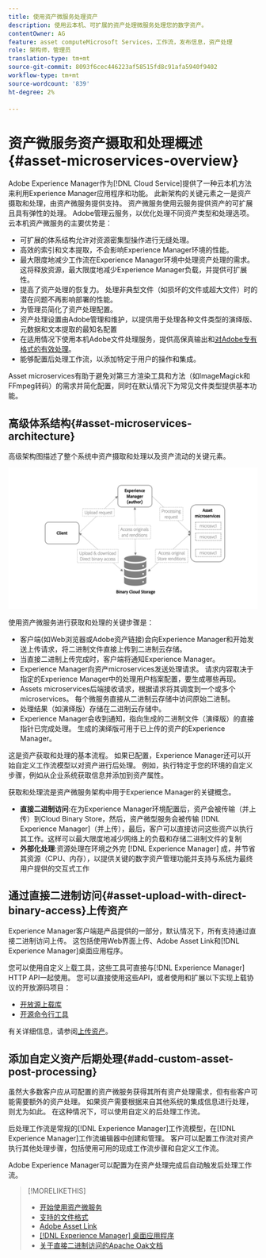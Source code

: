 ```yaml
---
title: 使用资产微服务处理资产
description: 使用云本机、可扩展的资产处理微服务处理您的数字资产。
contentOwner: AG
feature: asset computeMicrosoft Services，工作流，发布信息，资产处理
role: 架构师，管理员
translation-type: tm+mt
source-git-commit: 8093f6cec446223af58515fd8c91afa5940f9402
workflow-type: tm+mt
source-wordcount: '839'
ht-degree: 2%

---
```



# 资产微服务资产摄取和处理概述{#asset-microservices-overview}

Adobe Experience Manager作为[!DNL Cloud Service]提供了一种云本机方法来利用Experience Manager应用程序和功能。 此新架构的关键元素之一是资产摄取和处理，由资产微服务提供支持。 资产微服务使用云服务提供资产的可扩展且具有弹性的处理。 Adobe管理云服务，以优化处理不同资产类型和处理选项。 云本机资产微服务的主要优势是：

* 可扩展的体系结构允许对资源密集型操作进行无缝处理。
* 高效的索引和文本提取，不会影响Experience Manager环境的性能。
* 最大限度地减少工作流在Experience Manager环境中处理资产处理的需求。 这将释放资源，最大限度地减少Experience Manager负载，并提供可扩展性。
* 提高了资产处理的恢复力。 处理非典型文件（如损坏的文件或超大文件）时的潜在问题不再影响部署的性能。
* 为管理员简化了资产处理配置。
* 资产处理设置由Adobe管理和维护，以提供用于处理各种文件类型的演绎版、元数据和文本提取的最知名配置
* 在适用情况下使用本机Adobe文件处理服务，提供高保真输出和[对Adobe专有格式的有效处理](file-format-support.md)。
* 能够配置后处理工作流，以添加特定于用户的操作和集成。

Asset microservices有助于避免对第三方渲染工具和方法（如ImageMagick和FFmpeg转码）的需求并简化配置，同时在默认情况下为常见文件类型提供基本功能。

## 高级体系结构{#asset-microservices-architecture}

高级架构图描述了整个系统中资产摄取和处理以及资产流动的关键元素。

<!-- Proposed DRAFT diagram for asset microservices overview - see section "Asset processing - high-level diagram" in the PPTX deck

https://adobe-my.sharepoint.com/personal/gklebus_adobe_com/_layouts/15/guestaccess.aspx?guestaccesstoken=jexDC5ZnepXSt6dTPciH66TzckS1BPEfdaZuSgHugL8%3D&docid=2_1ec37f0bd4cc74354b4f481cd420e07fc&rev=1&e=CdgElS
-->

![使用资产微服务获取和处理资](assets/asset-microservices-overview.png "产微服务获取和处理资产")

使用资产微服务进行获取和处理的关键步骤是：

* 客户端(如Web浏览器或Adobe资产链接)会向Experience Manager和开始发送上传请求，将二进制文件直接上传到二进制云存储。
* 当直接二进制上传完成时，客户端将通知Experience Manager。
* Experience Manager向资产microservices发送处理请求。 请求内容取决于指定的Experience Manager中的处理用户档案配置，要生成哪些再现。
* Assets microservices后端接收请求，根据请求将其调度到一个或多个microservices。 每个微服务直接从二进制云存储中访问原始二进制。
* 处理结果（如演绎版）存储在二进制云存储中。
* Experience Manager会收到通知，指向生成的二进制文件（演绎版）的直接指针已完成处理。 生成的演绎版可用于已上传的资产的Experience Manager。

这是资产获取和处理的基本流程。 如果已配置，Experience Manager还可以开始自定义工作流模型以对资产进行后处理。 例如，执行特定于您的环境的自定义步骤，例如从企业系统获取信息并添加到资产属性。

获取和处理流是资产微服务架构中用于Experience Manager的关键概念。

* **直接二进制访问**:在为Experience Manager环境配置后，资产会被传输（并上传）到Cloud Binary Store，然后，资产微型服务会被传输 [!DNL Experience Manager]（并上传），最后，客户可以直接访问这些资产以执行其工作。这样可以最大限度地减少网络上的负载和存储二进制文件的复制
* **外部化处理**:资源处理在环境之外完 [!DNL Experience Manager] 成，并节省其资源（CPU、内存），以提供关键的数字资产管理功能并支持与系统为最终用户提供的交互式工作

## 通过直接二进制访问{#asset-upload-with-direct-binary-access}上传资产

Experience Manager客户端是产品提供的一部分，默认情况下，所有支持通过直接二进制访问上传。 这包括使用Web界面上传、Adobe Asset Link和[!DNL Experience Manager]桌面应用程序。

您可以使用自定义上载工具，这些工具可直接与[!DNL Experience Manager] HTTP API一起使用。 您可以直接使用这些API，或者使用和扩展以下实现上载协议的开放源码项目：

* [开放源上载库](https://github.com/adobe/aem-upload)
* [开源命令行工具](https://github.com/adobe/aio-cli-plugin-aem)

有关详细信息，请参阅[上传资产](add-assets.md)。

## 添加自定义资产后期处理{#add-custom-asset-post-processing}

虽然大多数客户应从可配置的资产微服务获得其所有资产处理需求，但有些客户可能需要额外的资产处理。 如果资产需要根据来自其他系统的集成信息进行处理，则尤为如此。 在这种情况下，可以使用自定义的后处理工作流。

后处理工作流是常规的[!DNL Experience Manager]工作流模型，在[!DNL Experience Manager]工作流编辑器中创建和管理。 客户可以配置工作流对资产执行其他处理步骤，包括使用可用的现成工作流步骤和自定义工作流。

Adobe Experience Manager可以配置为在资产处理完成后自动触发后处理工作流。

<!-- TBD asgupta, Engg: Create some asset-microservices-data-flow-diagram.
-->

>[!MORELIKETHIS]
>
>* [开始使用资产微服务](asset-microservices-configure-and-use.md)
>* [支持的文件格式](file-format-support.md)
>* [Adobe Asset Link](https://helpx.adobe.com/cn/enterprise/using/adobe-asset-link.html)
>* [[!DNL Experience Manager] 桌面应用程序](https://experienceleague.adobe.com/docs/experience-manager-desktop-app/using/introduction.html)
>* [关于直接二进制访问的Apache Oak文档](https://jackrabbit.apache.org/oak/docs/features/direct-binary-access.html)

